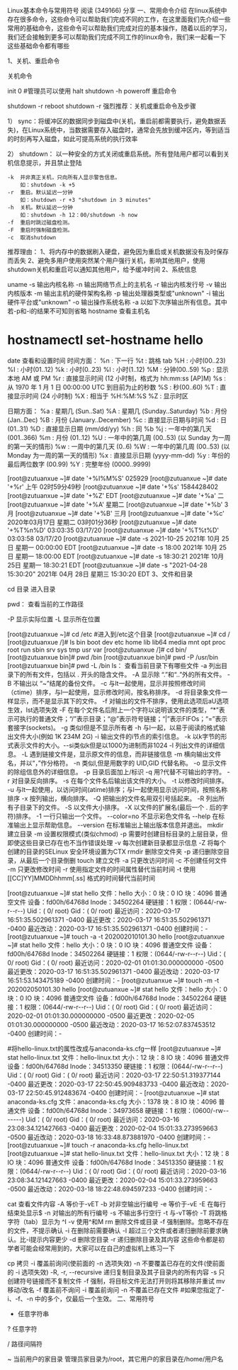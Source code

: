 Linux基本命令与常用符号
 阅读 (349166)  分享
一、常用命令介绍
在linux系统中存在很多命令，这些命令可以帮助我们完成不同的工作，在这里面我们先介绍一些常用的基础命令，这些命令可以帮助我们完成对应的基本操作，随着以后的学习，我们还会接触到更多可以帮助我们完成不同工作的linux命令，我们来一起看一下这些基础命令都有哪些

1、关机、重启命令

关机命令

init 0 #管理员可以使用
halt
shutdown -h
poweroff
重启命令

shutdown -r
reboot
shutdown -r
强烈推荐：关机或重启命令及步骤

1） sync：将缓冲区的数据同步到磁盘中(关机，重启前都需要执行，避免数据丢失)，在Linux系统中，当数据需要存入磁盘时，通常会先放到缓冲区内，等到适当的时刻再写入磁盘，如此可提高系统的执行效率

2） shutdown： 以一种安全的方式关闭或重启系统。所有登陆用户都可以看到关机信息提示，并且禁止登陆

	-k	并非真正关机，只向所有人显示警告信息。
		如：shutdown -k +5
	-r	重启。默认延迟一分钟
		如：shutdown -r +3 "shutdown in 3 minutes"
	-h	关机。默认延迟一分钟
		如：shutdown -h 12：00/shutdown -h now
	-f	重启时跳过磁盘检测。
	-F	重启时强制磁盘检测。
	-c	取消shutdown

推荐理由：
1、将内存中的数据刷入硬盘，避免因为重启或关机数据没有及时保存而丢失
2、避免多用户使用突然某个用户强行关机，影响其他用户，使用shutdown关机和重启可以通知其他用户，给予缓冲时间
2、系统信息

uname
-s  输出内核名称
-n  输出网络节点上的主机名
-r  输出内核发行号
-v  输出内核版本
-m  输出主机的硬件架构名称
-p  输出处理器类型或"unknown"
-i	输出硬件平台或"unknown"
-o	输出操作系统名称
-a  以如下次序输出所有信息。其中若-p和-i的结果不可知则省略
hostname 查看主机名
# hostnamectl set-hostname hello
date 查看和设置时间
时间方面：
%n : 下一行
%t : 跳格 tab
%H : 小时(00..23)
%I : 小时(01..12)
%k : 小时(0..23)
%l : 小时(1..12)
%M : 分钟(00..59)
%p : 显示本地 AM 或 PM
%r : 直接显示时间 (12 小时制，格式为 hh:mm:ss [AP]M)
%s : 从 1970 年 1 月 1 日 00:00:00 UTC 到目前为止的秒数
%S : 秒(00..60)
%T : 直接显示时间 (24 小时制)
%X : 相当于 %H:%M:%S
%Z : 显示时区


日期方面：
%a : 星期几 (Sun..Sat)
%A : 星期几 (Sunday..Saturday)
%b : 月份 (Jan..Dec)
%B : 月份 (January..December)
%c : 直接显示日期与时间
%d : 日 (01..31)
%D : 直接显示日期 (mm/dd/yy)
%h : 同 %b
%j : 一年中的第几天 (001..366)
%m : 月份 (01..12)
%U : 一年中的第几周 (00..53) (以 Sunday 为一周的第一天的情形)
%w : 一周中的第几天 (0..6)
%W : 一年中的第几周 (00..53) (以 Monday 为一周的第一天的情形)
%x : 直接显示日期 (yyyy-mm-dd)
%y : 年份的最后两位数字 (00.99)
%Y : 完整年份 (0000..9999)



[root@zutuanxue ~]# date '+%I%M%S'
025929
[root@zutuanxue ~]# date '+%r'
上午 02时59分49秒
[root@zutuanxue ~]# date '+%s'
1584428402
[root@zutuanxue ~]# date '+%Z'
EDT
[root@zutuanxue ~]# date '+%a'
二
[root@zutuanxue ~]# date '+%A'
星期二
[root@zutuanxue ~]# date '+%b'
3月
[root@zutuanxue ~]# date '+%B'
三月
[root@zutuanxue ~]# date '+%c'
2020年03月17日 星期二 03时01分36秒
[root@zutuanxue ~]# date '+%T%n%D'
03:03:35
03/17/20
[root@zutuanxue ~]# date '+%T%t%D'
03:03:58	03/17/20
[root@zutuanxue ~]# date -s 2021-10-25
2021年 10月 25日 星期一 00:00:00 EDT
[root@zutuanxue ~]# date -s 18:00
2021年 10月 25日 星期一 18:00:00 EDT
[root@zutuanxue ~]# date -s 18:30:21
2021年 10月 25日 星期一 18:30:21 EDT
[root@zutuanxue ~]# date -s "2021-04-28 15:30:20"
2021年 04月 28日 星期三 15:30:20 EDT
3、文件和目录

cd 目录 进入目录

pwd： 查看当前的工作路径

-P		显示实际位置
-L		显示所在位置

[root@zutuanxue ~]# cd /etc     #进入到/etc这个目录
[root@zutuanxue ~]# cd /
[root@zutuanxue /]# ls
bin  boot  dev  etc  home  lib  lib64  media  mnt  opt  proc  root  run  sbin  srv  sys  tmp  usr  var
[root@zutuanxue /]# cd bin/
[root@zutuanxue bin]# pwd
/bin
[root@zutuanxue bin]# pwd -P
/usr/bin
[root@zutuanxue bin]# pwd -L
/bin
ls： 查看当前目录下有哪些文件
-a 列出目录下的所有文件，包括以 . 开头的隐含文件。
-A 显示除 “.”和“..”外的所有文件。
-B 不输出以 “~”结尾的备份文件。
-c 与lt一起使用，显示并按照修改时间（ctime）排序，与l一起使用，显示修改时间，按名称排序。
-d 将目录象文件一样显示，而不是显示其下的文件。
-f 对输出的文件不排序，使用此选项后aU选项生效，lst选项失效
-F 在每个文件名后附上一个字符以说明该文件的类型，“*”表示可执行的普通文件；“/”表示目录；“@”表示符号链接；“|”表示FIFOs；“=”表示套接字(sockets)。
-g 类似l但是不显示所有者
-h 与l一起，以易于阅读的格式输出文件大小(例如 1K 234M 2G)
-i 输出文件的i节点的索引信息。
-k 以k字节的形式表示文件的大小。--si类似k但是以1000为进制而非1024
-l 列出文件的详细信息。
-L 遇到链接文件是，显示原文件的信息，而非链接信息
-m 横向输出文件名，并以“，”作分格符。
-n 类似l,但是用数字的 UID,GID 代替名称。
-o 显示文件的除组信息外的详细信息。
-p 目录后面加上/标识
-q 用?代替不可输出的字符。
-r 对目录反向排序。
-s 在每个文件名后输出该文件的大小。
-t 以修改时间排序。
-u 与lt一起使用，以访问时间(atime)排序；与l一起使用显示访问时间，按照名称排序
-x 按列输出，横向排序。
-Q 把输出的文件名用双引号括起来。
-R 列出所有子目录下的文件。
-S 以文件大小排序。
-X 以文件的扩展名(最后一个 . 后的字符)排序。
-1 一行只输出一个文件。
--color=no 不显示彩色文件名
--help 在标准输出上显示帮助信息。
--version 在标准输出上输出版本信息并退出。
mkdir 建立目录
-m	设置权限模式(类似chmod)
-p	需要时创建目标目录的上层目录，但即使这些目录已存在也不当作错误处理
-v	每次创建新目录都显示信息
-Z	将每个创建的目录的SELinux 安全环境设置为CTX
rmdir 删除空文件夹
-p  递归删除空目录，从最后一个目录倒删
touch 建立文件
-a	只更改访问时间
-c	不创建任何文件
-m	只更改修改时间
-r	使用指定文件的时间属性替代当前时间
-t	使用[[CC]YY]MMDDhhmm[.ss] 格式的时间替代当前时间

[root@zutuanxue ~]# stat hello
  文件：hello
  大小：0         	块：0          IO 块：4096   普通空文件
设备：fd00h/64768d	Inode：34502264    硬链接：1
权限：(0644/-rw-r--r--)  Uid：(    0/    root)   Gid：(    0/    root)
最近访问：2020-03-17 16:51:35.502961371 -0400
最近更改：2020-03-17 16:51:35.502961371 -0400
最近改动：2020-03-17 16:51:35.502961371 -0400
创建时间：-
[root@zutuanxue ~]# touch -a -t 202002010101.30 hello
[root@zutuanxue ~]# stat hello
  文件：hello
  大小：0         	块：0          IO 块：4096   普通空文件
设备：fd00h/64768d	Inode：34502264    硬链接：1
权限：(0644/-rw-r--r--)  Uid：(    0/    root)   Gid：(    0/    root)
最近访问：2020-02-01 01:01:30.000000000 -0500
最近更改：2020-03-17 16:51:35.502961371 -0400
最近改动：2020-03-17 16:51:53.143475189 -0400
创建时间：-
[root@zutuanxue ~]# touch -m -t 202002050101.30 hello
[root@zutuanxue ~]# stat hello
  文件：hello
  大小：0         	块：0          IO 块：4096   普通空文件
设备：fd00h/64768d	Inode：34502264    硬链接：1
权限：(0644/-rw-r--r--)  Uid：(    0/    root)   Gid：(    0/    root)
最近访问：2020-02-01 01:01:30.000000000 -0500
最近更改：2020-02-05 01:01:30.000000000 -0500
最近改动：2020-03-17 16:52:07.837453512 -0400
创建时间：-


#将hello-linux.txt的属性改成与anaconda-ks.cfg一样
[root@zutuanxue ~]# stat hello-linux.txt 
  文件：hello-linux.txt
  大小：12        	块：8          IO 块：4096   普通文件
设备：fd00h/64768d	Inode：34513350    硬链接：1
权限：(0644/-rw-r--r--)  Uid：(    0/    root)   Gid：(    0/    root)
最近访问：2020-03-17 22:50:51.319377144 -0400
最近更改：2020-03-17 22:50:45.909483733 -0400
最近改动：2020-03-17 22:50:45.912483674 -0400
创建时间：-
[root@zutuanxue ~]# stat anaconda-ks.cfg 
  文件：anaconda-ks.cfg
  大小：1378      	块：8          IO 块：4096   普通文件
设备：fd00h/64768d	Inode：34973658    硬链接：1
权限：(0600/-rw-------)  Uid：(    0/    root)   Gid：(    0/    root)
最近访问：2020-03-16 23:08:34.121427663 -0400
最近更改：2020-02-04 15:01:33.273959663 -0500
最近改动：2020-03-18 16:33:48.873881970 -0400
创建时间：-
[root@zutuanxue ~]# touch -r anaconda-ks.cfg hello-linux.txt 
[root@zutuanxue ~]# stat hello-linux.txt 
  文件：hello-linux.txt
  大小：12        	块：8          IO 块：4096   普通文件
设备：fd00h/64768d	Inode：34513350    硬链接：1
权限：(0644/-rw-r--r--)  Uid：(    0/    root)   Gid：(    0/    root)
最近访问：2020-03-16 23:08:34.121427663 -0400
最近更改：2020-02-04 15:01:33.273959663 -0500
最近改动：2020-03-18 18:22:48.694597233 -0400
创建时间：-

cat 查看文件内容
-A	等价于-vET
-b	对非空输出行编号
-e      等价于-vE
-E	在每行结束处显示$
-n	对输出的所有行编号
-s	不输出多行空行
-t	与-vT等价
-T	将跳格字符（tab）显示为 ^I
-v	使用^和M
rm 删除文件或目录
-f	强制删除。忽略不存在的文件，不提示确认
-i	在删除前需要确认
-I	超过三个文件或者递归删除前要求确认。比-i提示内容更少
-d	删除空目录
-r	递归删除目录及其内容
这些命令都是初学者可能会经常用到的，大家可以在自己的虚拟机上练习一下

cp 拷贝
-i	覆盖前询问(使前面的 -n 选项失效)
-n	不要覆盖已存在的文件(使前面的 -i 选项失效)
-R, -r, --recursive		递归复制目录及其子目录内的所有内容
-s	只创建符号链接而不复制文件
-f	强制，将目标文件无法打开则将其移除并重试
mv 移动/改名
-f	覆盖前不询问
-i	覆盖前询问
-n	不覆盖已存在文件
#如果您指定了-i、-f、-n 中的多个，仅最后一个生效。
二、常用符号
*	任意字符串

?	任意字符

/	路径间隔符

~	当前用户的家目录	管理员家目录为/root，其它用户的家目录在/home/用户名	
